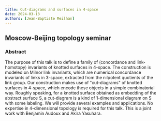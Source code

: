 ```yaml
---
title: Cut-diagrams and surfaces in 4-space
date: 2024-03-13
authors: [Jean-Baptiste Meilhan]
---
```


## Moscow-Beijing topology seminar

### Abstract

The purpose of this talk is to define a family of (concordance and link-homotopy) invariants of knotted surfaces in 4-space. The construction is modeled on Milnor link invariants, which are numerical concordance invariants of links in 3-space, extracted from the nilpotent quotients of the link group. Our construction makes use of "cut-diagrams" of knotted surfaces in 4-space, which encode these objects in a simple combinatorial way. Roughly speaking, for a knotted surface obtained as embedding of the abstract surface S, a cut-diagram is a kind of 1-dimensional diagram on S with some labeling. We will provide several examples and applications. No expertise in 4-dimensional topology is required for this talk. This is a joint work with Benjamin Audoux and Akira Yasuhara.
  




